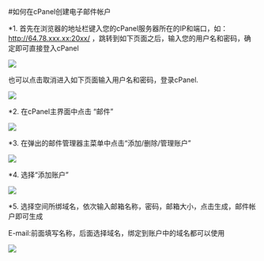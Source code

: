 <!-- --- tag: cpanel 邮件 -->

<!-- --- title: 如何在cPanel创建电子邮件帐户 -->
#如何在cPanel创建电子邮件帐户

*1. 首先在浏览器的地址栏键入您的cPanel服务器所在的IP和端口，如：http://64.78.xxx.xx:20xx/ ，跳转到如下页面之后，输入您的用户名和密码，确定即可直接登入cPanel

![](http://ww2.sinaimg.cn/large/a74ecc4cjw1e13awyq77wj.jpg)
 
   也可以点击取消进入如下页面输入用户名和密码，登录cPanel.

![](http://ww2.sinaimg.cn/large/a74e55b4jw1e13b0p92isj.jpg)

*2. 在cPanel主界面中点击 “邮件”

![](http://ww2.sinaimg.cn/large/a74eed94jw1e13fo76c5rj.jpg)

*3. 在弹出的邮件管理器主菜单中点击“添加/删除/管理账户”

![](http://ww3.sinaimg.cn/large/a74e55b4jw1e13fujybg1j.jpg)

*4. 选择“添加账户”

![](http://ww1.sinaimg.cn/large/a74ecc4cjw1e13g54b3nqj.jpg)

*5. 选择空间所绑域名，依次输入邮箱名称，密码，邮箱大小，点击生成，邮件帐户即可生成

E-mail:前面填写名称，后面选择域名，绑定到账户中的域名都可以使用

![](http://ww4.sinaimg.cn/large/a74eed94jw1e13gg7o4j0j.jpg)

